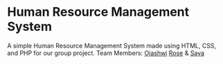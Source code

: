 # Human Resource Management System
A simple Human Resource Management System made using HTML, CSS, and PHP for our group project.
Team Members:   [Ojashwi](https://github.com/OjashwiStha)
                [Rose](https://github.com/rose-dangol) & 
                [Saya](https://github.com/sayasingh)
